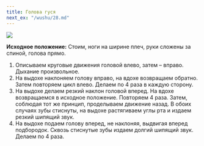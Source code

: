 ```yaml
---
title: Голова гуся
next_ex: "/wushu/28.md"
---
```




![](../img/27.png)

**Исходное положение:** Стоим, ноги на ширине плеч, руки сложены за спиной,
голова прямо.

1. Описываем круговые движения головой влево, затем – вправо. Дыхание
   произвольное.
2. На выдохе наклоняем голову вправо, на вдохе возвращаем обратно. Затем
   повторяем цикл влево. Делаем по 4 раза в каждую сторону.
3. На выдохе делаем резкий наклон головой вперед. На вдохе возвращаемся в
   исходное положение. Повторяем 4 раза. Затем, соблюдая тот же принцип,
   проделываем движение назад. В обоих случаях зубы стиснуты, на выдохе
   растягиваем углы рта и издаем резкий шипящий звук.
4. На выдохе подаем голову вперед, не наклоняя, выдвигая вперед подбородок.
   Сквозь стиснутые зубы издаем долгий шипящий звук. Делаем по 4 раза.

